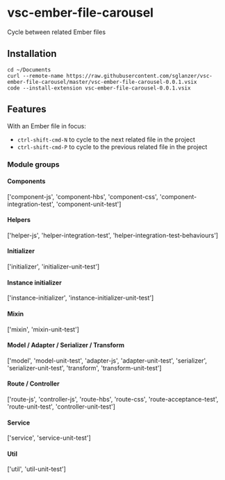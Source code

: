 # vsc-ember-file-carousel

Cycle between related Ember files

## Installation

```
cd ~/Documents
curl --remote-name https://raw.githubusercontent.com/sglanzer/vsc-ember-file-carousel/master/vsc-ember-file-carousel-0.0.1.vsix
code --install-extension vsc-ember-file-carousel-0.0.1.vsix
```

## Features

With an Ember file in focus:
* `ctrl-shift-cmd-N` to cycle to the next related file in the project
* `ctrl-shift-cmd-P` to cycle to the previous related file in the project

### Module groups

#### Components
['component-js', 'component-hbs', 'component-css', 'component-integration-test', 'component-unit-test']

#### Helpers
['helper-js', 'helper-integration-test', 'helper-integration-test-behaviours']

#### Initializer
['initializer', 'initializer-unit-test']

#### Instance initializer
['instance-initializer', 'instance-initializer-unit-test']

#### Mixin
['mixin', 'mixin-unit-test']

#### Model / Adapter / Serializer / Transform
['model', 'model-unit-test', 'adapter-js', 'adapter-unit-test', 'serializer', 'serializer-unit-test', 'transform', 'transform-unit-test']

#### Route / Controller
['route-js', 'controller-js', 'route-hbs', 'route-css', 'route-acceptance-test', 'route-unit-test', 'controller-unit-test']

#### Service
['service', 'service-unit-test']

#### Util
['util', 'util-unit-test']

